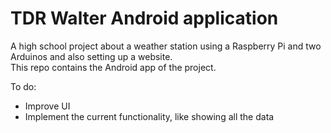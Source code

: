 # TDR Walter Android application

A high school project about a weather station using a Raspberry Pi and two Arduinos and also setting up a website.<br/>
This repo contains the Android app of the project.

To do:
<ul>
    <li>Improve UI
    <li>Implement the current functionality, like showing all the data
<ul/>
